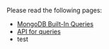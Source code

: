 Please read the following pages:
* [MongoDB Built-In Queries](https://mongoosejs.com/docs/queries.html)
* [API for queries](https://mongoosejs.com/docs/api/query.html#Query.prototype.all())
* test